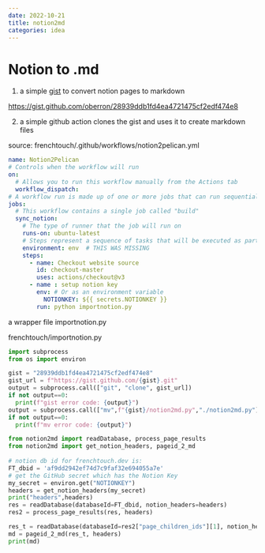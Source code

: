 ```yaml
---
date: 2022-10-21
title: notion2md
categories: idea
---
```


# Notion to .md

1. a simple [gist][28939ddb1fd4ea4721475cf2edf474e8] to convert notion pages to markdown

https://gist.github.com/oberron/28939ddb1fd4ea4721475cf2edf474e8

2. a simple github action clones the gist and uses it to create markdown files

source: frenchtouch/.github/workflows/notion2pelican.yml

```yaml
name: Notion2Pelican
# Controls when the workflow will run
on:
  # Allows you to run this workflow manually from the Actions tab
  workflow_dispatch:
# A workflow run is made up of one or more jobs that can run sequentially or in parallel
jobs:
  # This workflow contains a single job called "build"
  sync_notion:
    # The type of runner that the job will run on
    runs-on: ubuntu-latest
    # Steps represent a sequence of tasks that will be executed as part of the job
    environment: env  # THIS WAS MISSING
    steps:
      - name: Checkout website source
        id: checkout-master
        uses: actions/checkout@v3
      - name : setup notion key
        env: # Or as an environment variable
          NOTIONKEY: ${{ secrets.NOTIONKEY }}
        run: python importnotion.py
```

a wrapper file importnotion.py

frenchtouch/importnotion.py

```python
import subprocess
from os import environ

gist = "28939ddb1fd4ea4721475cf2edf474e8"
gist_url = f"https://gist.github.com/{gist}.git"
output = subprocess.call(["git", "clone", gist_url])
if not output==0:
  print(f"gist error code: {output}")
output = subprocess.call(["mv",f"{gist}/notion2md.py","./notion2md.py"])
if not output==0:
  print(f"mv error code: {output}")

from notion2md import readDatabase, process_page_results
from notion2md import get_notion_headers, pageid_2_md
  
# notion db id for frenchtouch.dev is:
FT_dbid = 'af9dd2942ef74d7c9faf32e694055a7e'
# get the GitHub secret which has the Notion Key
my_secret = environ.get("NOTIONKEY")
headers = get_notion_headers(my_secret)
print("headers",headers)
res = readDatabase(databaseId=FT_dbid, notion_headers=headers)
res2 = process_page_results(res, headers)

res_t = readDatabase(databaseId=res2["page_children_ids"][1], notion_headers=headers)
md = pageid_2_md(res_t, headers)
print(md)
```


[28939ddb1fd4ea4721475cf2edf474e8]: https://gist.github.com/oberron/28939ddb1fd4ea4721475cf2edf474e8
